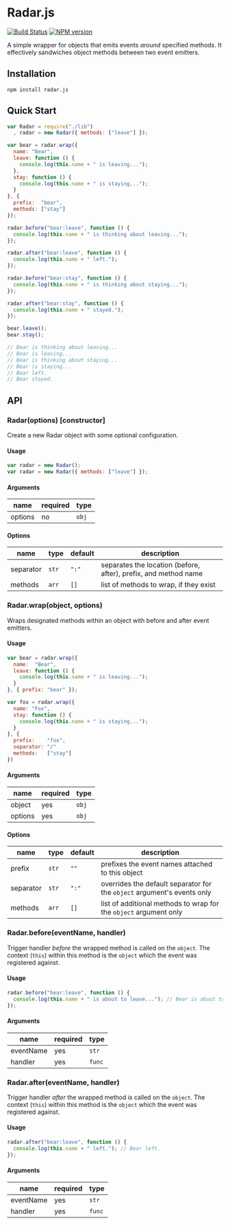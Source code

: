 # Radar.js

[![Build Status](https://travis-ci.org/rpnzl/radar.js.svg?branch=master)](https://travis-ci.org/rpnzl/radar.js)
[![NPM version](https://badge.fury.io/js/radar.js.svg)](http://badge.fury.io/js/radar.js)

A simple wrapper for objects that emits events *around* specified methods. It effectively
sandwiches object methods between two event emitters.


## Installation

    npm install radar.js


## Quick Start

```javascript
var Radar = require("./lib")
  , radar = new Radar({ methods: ["leave"] });

var bear = radar.wrap({
  name: "Bear",
  leave: function () {
    console.log(this.name + " is leaving...");
  },
  stay: function () {
    console.log(this.name + " is staying...");
  }
}, {
  prefix:  "bear",
  methods: ["stay"]
});

radar.before("bear:leave", function () {
  console.log(this.name + " is thinking about leaving...");
});

radar.after("bear:leave", function () {
  console.log(this.name + " left.");
});

radar.before("bear:stay", function () {
  console.log(this.name + " is thinking about staying...");
});

radar.after("bear:stay", function () {
  console.log(this.name + " stayed.");
});

bear.leave();
bear.stay();

// Bear is thinking about leaving...
// Bear is leaving...
// Bear is thinking about staying...
// Bear is staying...
// Bear left.
// Bear stayed.
```


## API

### Radar(options) [constructor]

Create a new Radar object with some optional configuration.

#### Usage

```javascript
var radar = new Radar();
var radar = new Radar({ methods: ["leave"] });
```

#### Arguments

name|required|type
----|--------|----
options|no|`obj`

#### Options

name|type|default|description
----|----|-------|-----------
separator|`str`|`":"`|separates the location (before, after), prefix, and method name
methods|`arr`|`[]`|list of methods to wrap, if they exist

### Radar.wrap(object, options)

Wraps designated methods within an object with before and after event emitters.

#### Usage

```javascript
var bear = radar.wrap({
  name:  "Bear",
  leave: function () {
    console.log(this.name + " is leaving...");
  }
}, { prefix: "bear" });

var fox = radar.wrap({
  name: "Fox",
  stay: function () {
    console.log(this.name + " is staying...");
  }
}, {
  prefix:    "fox",
  separator: "/"
  methods:   ["stay"]
})
```

#### Arguments

name|required|type
----|--------|----
object|yes|`obj`
options|yes|`obj`

#### Options

name|type|default|description
----|----|-------|-----------
prefix|`str`|`""`|prefixes the event names attached to this object
separator|`str`|`":"`|overrides the default separator for the `object` argument's events only
methods|`arr`|`[]`|list of additional methods to wrap for the `object` argument only

### Radar.before(eventName, handler)

Trigger handler *before* the wrapped method is called on the `object`. The context (`this`) within this
method is the `object` which the event was registered against.

#### Usage

```javascript
radar.before("bear:leave", function () {
  console.log(this.name + " is about to leave..."); // Bear is about to leave...
});
```

#### Arguments

name|required|type
----|--------|----
eventName|yes|`str`
handler|yes|`func`

### Radar.after(eventName, handler)

Trigger handler *after* the wrapped method is called on the `object`. The context (`this`) within this
method is the `object` which the event was registered against.

#### Usage

```javascript
radar.after("bear:leave", function () {
  console.log(this.name + " left."); // Bear left.
});
```

#### Arguments

name|required|type
----|--------|----
eventName|yes|`str`
handler|yes|`func`
